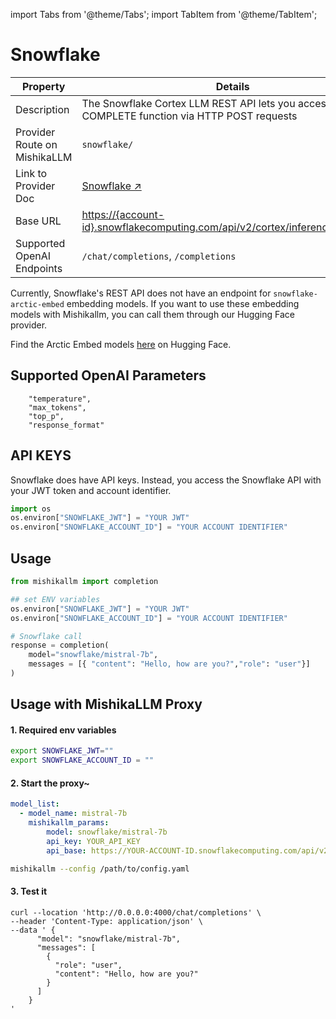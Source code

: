 import Tabs from '@theme/Tabs';
import TabItem from '@theme/TabItem';


# Snowflake
| Property | Details |
|-------|-------|
| Description | The Snowflake Cortex LLM REST API lets you access the COMPLETE function via HTTP POST requests|
| Provider Route on MishikaLLM | `snowflake/` |
| Link to Provider Doc | [Snowflake ↗](https://docs.snowflake.com/en/user-guide/snowflake-cortex/cortex-llm-rest-api) |
| Base URL | [https://{account-id}.snowflakecomputing.com/api/v2/cortex/inference:complete/](https://{account-id}.snowflakecomputing.com/api/v2/cortex/inference:complete) |
| Supported OpenAI Endpoints | `/chat/completions`, `/completions` |



Currently, Snowflake's REST API does not have an endpoint for `snowflake-arctic-embed` embedding models. If you want to use these embedding models with Mishikallm, you can call them through our Hugging Face provider. 

Find the Arctic Embed models [here](https://huggingface.co/collections/Snowflake/arctic-embed-661fd57d50fab5fc314e4c18) on Hugging Face.

## Supported OpenAI Parameters
```
    "temperature",
    "max_tokens",
    "top_p",
    "response_format"
```

## API KEYS

Snowflake does have API keys. Instead, you access the Snowflake API with your JWT token and account identifier.

```python
import os 
os.environ["SNOWFLAKE_JWT"] = "YOUR JWT"
os.environ["SNOWFLAKE_ACCOUNT_ID"] = "YOUR ACCOUNT IDENTIFIER"
```
## Usage

```python
from mishikallm import completion

## set ENV variables
os.environ["SNOWFLAKE_JWT"] = "YOUR JWT"
os.environ["SNOWFLAKE_ACCOUNT_ID"] = "YOUR ACCOUNT IDENTIFIER"

# Snowflake call
response = completion(
    model="snowflake/mistral-7b", 
    messages = [{ "content": "Hello, how are you?","role": "user"}]
)
```

## Usage with MishikaLLM Proxy 

#### 1. Required env variables
```bash
export SNOWFLAKE_JWT=""
export SNOWFLAKE_ACCOUNT_ID = ""
```

#### 2. Start the proxy~
```yaml
model_list:
  - model_name: mistral-7b
    mishikallm_params:
        model: snowflake/mistral-7b
        api_key: YOUR_API_KEY
        api_base: https://YOUR-ACCOUNT-ID.snowflakecomputing.com/api/v2/cortex/inference:complete

```

```bash
mishikallm --config /path/to/config.yaml
```

#### 3. Test it
```shell
curl --location 'http://0.0.0.0:4000/chat/completions' \
--header 'Content-Type: application/json' \
--data ' {
      "model": "snowflake/mistral-7b",
      "messages": [
        {
          "role": "user",
          "content": "Hello, how are you?"
        }
      ]
    }
'
```
